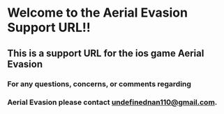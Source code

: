 # Welcome to the Aerial Evasion Support URL!!

## This is a support URL for the ios game Aerial Evasion

### For any questions, concerns, or comments regarding 
### Aerial Evasion please contact undefinednan110@gmail.com.





